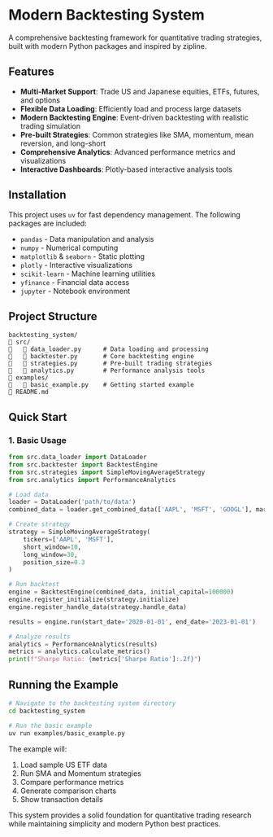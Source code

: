 # Modern Backtesting System

A comprehensive backtesting framework for quantitative trading strategies, built with modern Python packages and inspired by zipline.

## Features 

- **Multi-Market Support**: Trade US and Japanese equities, ETFs, futures, and options
- **Flexible Data Loading**: Efficiently load and process large datasets
- **Modern Backtesting Engine**: Event-driven backtesting with realistic trading simulation
- **Pre-built Strategies**: Common strategies like SMA, momentum, mean reversion, and long-short
- **Comprehensive Analytics**: Advanced performance metrics and visualizations
- **Interactive Dashboards**: Plotly-based interactive analysis tools

## Installation

This project uses `uv` for fast dependency management. The following packages are included:

- `pandas` - Data manipulation and analysis
- `numpy` - Numerical computing
- `matplotlib` & `seaborn` - Static plotting
- `plotly` - Interactive visualizations
- `scikit-learn` - Machine learning utilities
- `yfinance` - Financial data access
- `jupyter` - Notebook environment

## Project Structure

```
backtesting_system/
   src/
      data_loader.py      # Data loading and processing
      backtester.py       # Core backtesting engine
      strategies.py       # Pre-built trading strategies
      analytics.py        # Performance analysis tools
   examples/
      basic_example.py    # Getting started example
   README.md
```

## Quick Start

### 1. Basic Usage

```python
from src.data_loader import DataLoader
from src.backtester import BacktestEngine
from src.strategies import SimpleMovingAverageStrategy
from src.analytics import PerformanceAnalytics

# Load data
loader = DataLoader('path/to/data')
combined_data = loader.get_combined_data(['AAPL', 'MSFT', 'GOOGL'], market='us')

# Create strategy
strategy = SimpleMovingAverageStrategy(
    tickers=['AAPL', 'MSFT'],
    short_window=10,
    long_window=30,
    position_size=0.3
)

# Run backtest
engine = BacktestEngine(combined_data, initial_capital=100000)
engine.register_initialize(strategy.initialize)
engine.register_handle_data(strategy.handle_data)

results = engine.run(start_date='2020-01-01', end_date='2023-01-01')

# Analyze results
analytics = PerformanceAnalytics(results)
metrics = analytics.calculate_metrics()
print(f"Sharpe Ratio: {metrics['Sharpe Ratio']:.2f}")
```

## Running the Example

```bash
# Navigate to the backtesting system directory
cd backtesting_system

# Run the basic example
uv run examples/basic_example.py
```

The example will:
1. Load sample US ETF data
2. Run SMA and Momentum strategies  
3. Compare performance metrics
4. Generate comparison charts
5. Show transaction details

This system provides a solid foundation for quantitative trading research while maintaining simplicity and modern Python best practices.
